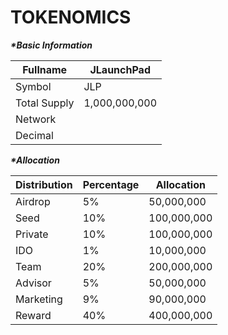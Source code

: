 # TOKENOMICS

_**\*Basic Information**_

| Fullname     | JLaunchPad    |
| ------------ | ------------- |
| Symbol       | JLP           |
| Total Supply | 1,000,000,000 |
| Network      |               |
| Decimal      |               |

_**\*Allocation**_

| Distribution | Percentage | Allocation  |
| ------------ | ---------- | ----------- |
| Airdrop      | 5%         | 50,000,000  |
| Seed         | 10%        | 100,000,000 |
| Private      | 10%        | 100,000,000 |
| IDO          | 1%         | 10,000,000  |
| Team         | 20%        | 200,000,000 |
| Advisor      | 5%         | 50,000,000  |
| Marketing    | 9%         | 90,000,000  |
| Reward       | 40%        | 400,000,000 |
